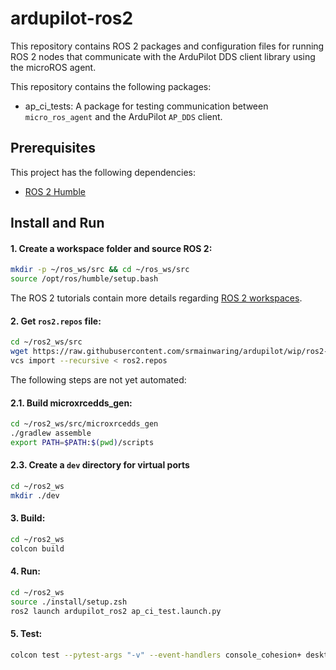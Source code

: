 # ardupilot-ros2

This repository contains ROS 2 packages and configuration files for
running ROS 2 nodes that communicate with the ArduPilot DDS client library
using the microROS agent.

This repository contains the following packages:

- ap_ci_tests: A package for testing communication between `micro_ros_agent` and the ArduPilot `AP_DDS` client.

## Prerequisites

This project has the following dependencies:

- [ROS 2 Humble](https://docs.ros.org/en/humble/Installation/Ubuntu-Install-Debians.html)
   

## Install and Run

#### 1. Create a workspace folder and source ROS 2: 

```bash
mkdir -p ~/ros_ws/src && cd ~/ros_ws/src
source /opt/ros/humble/setup.bash
```

The ROS 2 tutorials contain more details regarding [ROS 2 workspaces](https://docs.ros.org/en/humble/Tutorials/Workspace/Creating-A-Workspace.html).

#### 2. Get `ros2.repos` file:

```bash
cd ~/ros2_ws/src
wget https://raw.githubusercontent.com/srmainwaring/ardupilot/wip/ros2-pkg-cmake/Tools/scripts/ros2/ros2.repos
vcs import --recursive < ros2.repos
```

The following steps are not yet automated:

#### 2.1. Build microxrcedds_gen:

```bash
cd ~/ros2_ws/src/microxrcedds_gen
./gradlew assemble
export PATH=$PATH:$(pwd)/scripts
```

#### 2.3. Create a `dev` directory for virtual ports

```bash
cd ~/ros2_ws
mkdir ./dev
```


#### 3. Build:

```bash
cd ~/ros2_ws
colcon build
```

#### 4. Run:

```bash
cd ~/ros2_ws
source ./install/setup.zsh
ros2 launch ardupilot_ros2 ap_ci_test.launch.py
```

#### 5. Test:

```bash
colcon test --pytest-args "-v" --event-handlers console_cohesion+ desktop_notification- --packages-select ap_ci_tests
```


